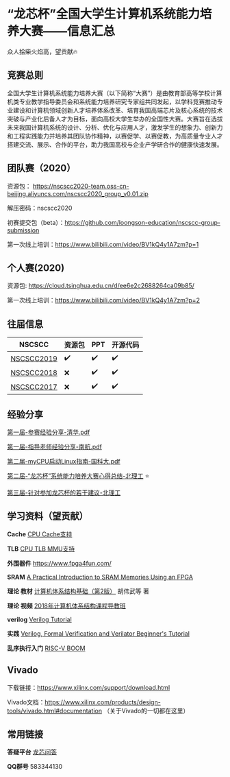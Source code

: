 # “龙芯杯”全国大学生计算机系统能力培养大赛——信息汇总

众人拾柴火焰高，望贡献🔥

## 竞赛总则

全国大学生计算机系统能力培养大赛（以下简称“大赛”）是由教育部高等学校计算机类专业教学指导委员会和系统能力培养研究专家组共同发起，以学科竞赛推动专业建设和计算机领域创新人才培养体系改革、培育我国高端芯片及核心系统的技术突破与产业化后备人才为目标，面向高校大学生举办的全国性大赛。大赛旨在选拔未来我国计算机系统的设计、分析、优化与应用人才，激发学生的想象力、创新力和工程实践能力并培养其团队协作精神，以赛促学、以赛促教，为高质量专业人才搭建交流、展示、合作的平台，助力我国高校与企业产学研合作的健康快速发展。

## 团队赛（2020）

资源包： https://nscscc2020-team.oss-cn-beijing.aliyuncs.com/nscscc2020_group_v0.01.zip 

解压密码：nscscc2020

初赛提交包（beta）：https://github.com/loongson-education/nscscc-group-submission

第一次线上培训：https://www.bilibili.com/video/BV1kQ4y1A7zm?p=1

## 个人赛(2020)

资源包: https://cloud.tsinghua.edu.cn/d/ee6e2c2688264ca09b85/ 

第一次线上培训：https://www.bilibili.com/video/BV1kQ4y1A7zm?p=2

## 往届信息

NSCSCC | 资源包 | PPT | 开源代码 
------------ | ------------- | ------------- | -------------
[NSCSCC2019](./历届信息/NSCSCC2019.md) | :heavy_check_mark: |:heavy_check_mark:|:heavy_check_mark:
[NSCSCC2018](./历届信息/NSCSCC2018) | :x: | :heavy_check_mark: | :heavy_check_mark:
[NSCSCC2017](./历届信息/NSCSCC2017) | :x: | :heavy_check_mark: | :heavy_check_mark:
## 经验分享

[第一届-参赛经验分享-清华.pdf](https://github.com/loongson-education/nscscc-wiki/blob/master/历届信息/NSCSCC2017/第一届-参赛经验分享-清华.pdf)

[第一届-指导老师经验分享-南航.pdf](https://github.com/loongson-education/nscscc-wiki/blob/master/历届信息/NSCSCC2017/第一届-指导老师经验分享-南航.pdf)

[第二届-myCPU启动Linux指南-国科大.pdf](https://github.com/loongson-education/nscscc-wiki/blob/master/历届信息/NSCSCC2018/第二届-myCPU启动Linux指南-国科大.pdf)

[第二届-“龙芯杯”系统能力培养大赛心得总结-北理工](https://github.com/cnyangkun/nscscc2018/blob/master/DOC/系统能力培养大赛参赛心得总结-北理工.pdf) :star:

[第三届-针对参加龙芯杯的若干建议-北理工](https://github.com/Silverster98/bit_nscscc_suggestion)

## 学习资料（望贡献）

**Cache** [CPU Cache支持](./doc/A13_CPU%20TLB%20MMU%E6%94%AF%E6%8C%81.zip)

**TLB** [CPU TLB MMU支持](./doc/A14_CPU%20Cache%E6%94%AF%E6%8C%81.pdf)

**外围器件** https://www.fpga4fun.com/

**SRAM** [A Practical Introduction to SRAM Memories Using an FPGA](https://www.hackster.io/salvador-canas/a-practical-introduction-to-sram-memories-using-an-fpga-i-3f3992)

**理论 教材** [计算机体系结构基础（第2版）](https://item.jd.com/12402665.html#crumb-wrap) 胡伟武等 著

**理论 视频** [2018年计算机体系结构课程导教班](https://www.bilibili.com/video/BV17E411W7NS)

**verilog** [Verilog Tutorial](http://asic-world.com/verilog/veritut.html)

**实践** [Verilog, Formal Verification and Verilator Beginner's Tutorial](https://zipcpu.com/tutorial/)

**乱序执行入门** [RISC-V BOOM](https://boom-core.org/)

## Vivado

下载链接：https://www.xilinx.com/support/download.html

Vivado文档：https://www.xilinx.com/products/design-tools/vivado.html#documentation （关于Vivado的一切都在这里）

## 常用链接

**答疑平台** [龙芯问答](http://ask.loongnix.org/?/topic/%E6%95%99%E8%82%B2%E4%B8%8E%E9%AB%98%E6%A0%A1)

**QQ群号** 583344130

